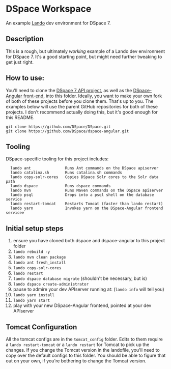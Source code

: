 # DSpace Workspace

An example [Lando](https://lando.dev/download/) dev environment for DSpace 7.

## Description

This is a rough, but ultimately _working_ example of a Lando dev environment for DSpace 7.
It's a good starting point, but might need further tweaking to get just right.

## How to use:

You'll need to clone the [DSpace 7 API project](https://github.com/DSpace/dspace/),
as well as the [DSpace-Angular front-end](https://github.com/DSpace/dspace-angular/), 
into this folder. Ideally, you want to make your own fork of both of these 
projects before you clone them. That's up to you. The examples below will use the 
parent GitHub repositories for both of these projects. I don't recommend actually 
doing this, but it's good enough for this README.

```
git clone https://github.com/DSpace/DSpace.git
git clone https://github.com/DSpace/dspace-angular.git
```
## Tooling

DSpace-specific tooling for this project includes:

```
  lando ant               Runs Ant commands on the DSpace apiserver
  lando catalina.sh       Runs catalina.sh commands
  lando copy-solr-cores   Copies DSpace Solr cores to the Solr data path
  lando dspace            Runs dspace commands
  lando mvn               Runs Maven commands on the DSpace apiserver
  lando psql              Drops into a psql shell on the database service
  lando restart-tomcat    Restarts Tomcat (faster than lando restart)
  lando yarn              Invokes yarn on the DSpace-Angular frontend servicee
```

## Initial setup steps
1. ensure you have cloned both dspace and dspace-angular to this project folder
2. `lando rebuild -y`
3. `lando mvn clean package`
4. `lando ant fresh_install`
5. `lando copy-solr-cores`
6. `lando restart`
7. `lando dspace database migrate` (shouldn't be necessary, but is)
8. `lando dspace create-administrator`
9. pause to admire your dev APIserver running at: (`lando info` will tell you)
10. `lando yarn install`
11. `lando yarn start`
12. play with your new DSpace-Angular frontend, pointed at your dev APIserver

## Tomcat Configuration
All the tomcat configs are in the `tomcat_config` folder. Edits to them 
require a `lando restart-tomcat` or a `lando restart` for Tomcat to pick 
up the changes. If you change the Tomcat version in the landofile, you'll 
need to copy over the default configs to this folder. You should be able 
to figure that out on your own, if you're bothering to change the Tomcat 
version.